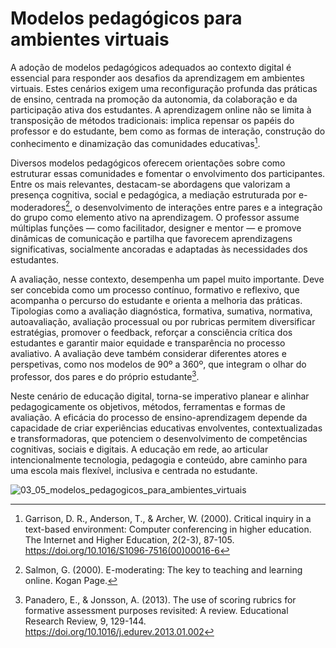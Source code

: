 # Modelos pedagógicos para ambientes virtuais

A adoção de modelos pedagógicos adequados ao contexto digital é essencial para responder aos desafios da aprendizagem em ambientes virtuais. Estes cenários exigem uma reconfiguração profunda das práticas de ensino, centrada na promoção da autonomia, da colaboração e da participação ativa dos estudantes. A aprendizagem online não se limita à transposição de métodos tradicionais: implica repensar os papéis do professor e do estudante, bem como as formas de interação, construção do conhecimento e dinamização das comunidades educativas[^1].

Diversos modelos pedagógicos oferecem orientações sobre como estruturar essas comunidades e fomentar o envolvimento dos participantes. Entre os mais relevantes, destacam-se abordagens que valorizam a presença cognitiva, social e pedagógica, a mediação estruturada por e-moderadores[^2], o desenvolvimento de interações entre pares e a integração do grupo como elemento ativo na aprendizagem. O professor assume múltiplas funções — como facilitador, designer e mentor — e promove dinâmicas de comunicação e partilha que favorecem aprendizagens significativas, socialmente ancoradas e adaptadas às necessidades dos estudantes.

A avaliação, nesse contexto, desempenha um papel muito importante. Deve ser concebida como um processo contínuo, formativo e reflexivo, que acompanha o percurso do estudante e orienta a melhoria das práticas. Tipologias como a avaliação diagnóstica, formativa, sumativa, normativa, autoavaliação, avaliação processual ou por rubricas permitem diversificar estratégias, promover o feedback, reforçar a consciência crítica dos estudantes e garantir maior equidade e transparência no processo avaliativo. A avaliação deve também considerar diferentes atores e perspetivas, como nos modelos de 90º a 360º, que integram o olhar do professor, dos pares e do próprio estudante[^3].

Neste cenário de educação digital, torna-se imperativo planear e alinhar pedagogicamente os objetivos, métodos, ferramentas e formas de avaliação. A eficácia do processo de ensino-aprendizagem depende da capacidade de criar experiências educativas envolventes, contextualizadas e transformadoras, que potenciem o desenvolvimento de competências cognitivas, sociais e digitais. A educação em rede, ao articular intencionalmente tecnologia, pedagogia e conteúdo, abre caminho para uma escola mais flexível, inclusiva e centrada no estudante.

![03_05_modelos_pedagogicos_para_ambientes_virtuais](figures/03_05_modelos_pedagogicos_para_ambientes_virtuais.svg)

[^1]: Garrison, D. R., Anderson, T., & Archer, W. (2000). Critical inquiry in a text-based environment: Computer conferencing in higher education. The Internet and Higher Education, 2(2-3), 87-105. https://doi.org/10.1016/S1096-7516(00)00016-6

[^2]: Salmon, G. (2000). E-moderating: The key to teaching and learning online. Kogan Page.

[^3]: Panadero, E., & Jonsson, A. (2013). The use of scoring rubrics for formative assessment purposes revisited: A review. Educational Research Review, 9, 129-144. https://doi.org/10.1016/j.edurev.2013.01.002